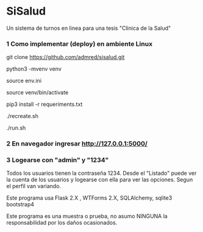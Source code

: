 # SiSalud
Un sistema de turnos en linea 
para una tesis "Clinica de la Salud"

### 1  Como implementar (deploy) en ambiente Linux

git clone https://github.com/admred/sisalud.git

python3 -mvenv venv

source env.ini

source venv/bin/activate

pip3 install -r requeriments.txt

./recreate.sh

./run.sh


### 2 En navegador ingresar http://127.0.0.1:5000/

### 3 Logearse con "admin" y "1234" 

Todos los usuarios tienen la contraseña 1234.
Desde el "Listado" puede ver la cuenta de los usuarios
y logearse con ella para ver las opciones.
Segun el perfil van variando.

Este programa usa Flask 2.X , WTForms 2.X, SQLAlchemy, sqlite3 
bootstrap4

Este programa es una muestra o prueba, no asumo NINGUNA
la responsabilidad por los daños ocasionados.
